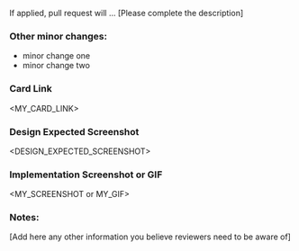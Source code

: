 If applied, pull request will ... [Please complete the description]

### Other minor changes:
 - minor change one
 - minor change two

### Card Link
<MY_CARD_LINK>

### Design Expected Screenshot
<DESIGN_EXPECTED_SCREENSHOT>

### Implementation Screenshot or GIF
<MY_SCREENSHOT or MY_GIF>

### Notes:
[Add here any other information you believe reviewers need to be aware of]